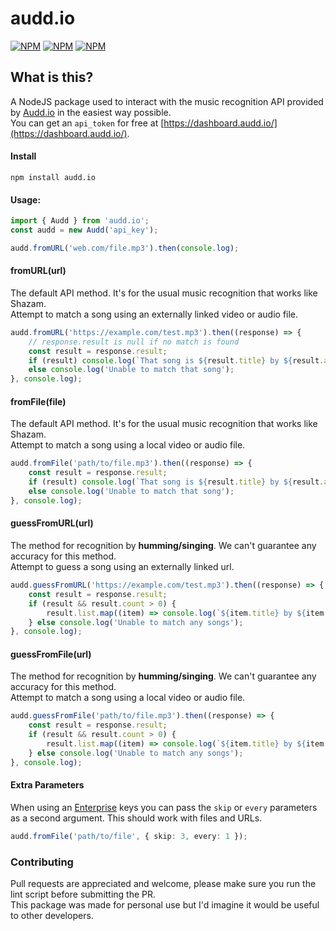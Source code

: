 # audd.io

[![NPM](https://img.shields.io/npm/v/audd.io)](https://www.npmjs.com/package/audd.io) [![NPM](https://img.shields.io/npm/dt/audd.io)](https://www.npmjs.com/package/audd.io) [![NPM](https://img.shields.io/npm/types/audd.io)](https://www.npmjs.com/package/audd.io)

## **What is this?**

A NodeJS package used to interact with the music recognition API provided by [Audd.io](https://docs.audd.io/) in the easiest way possible.  
You can get an `api_token` for free at [https://dashboard.audd.io/](https://dashboard.audd.io/).

#### Install

```
npm install audd.io
```

#### Usage:

```javascript
import { Audd } from 'audd.io';
const audd = new Audd('api_key');

audd.fromURL('web.com/file.mp3').then(console.log);
```

#### fromURL(url)

The default API method. It's for the usual music recognition that works like Shazam.  
Attempt to match a song using an externally linked video or audio file.

```javascript
audd.fromURL('https://example.com/test.mp3').then((response) => {
    // response.result is null if no match is found
    const result = response.result;
    if (result) console.log(`That song is ${result.title} by ${result.artist}`);
    else console.log('Unable to match that song');
}, console.log);
```

#### fromFile(file)

The default API method. It's for the usual music recognition that works like Shazam.  
Attempt to match a song using a local video or audio file.

```javascript
audd.fromFile('path/to/file.mp3').then((response) => {
    const result = response.result;
    if (result) console.log(`That song is ${result.title} by ${result.artist}`);
    else console.log('Unable to match that song');
}, console.log);
```

#### guessFromURL(url)

The method for recognition by **humming/singing**. We can't guarantee any accuracy for this method.  
Attempt to guess a song using an externally linked url.

```javascript
audd.guessFromURL('https://example.com/test.mp3').then((response) => {
    const result = response.result;
    if (result && result.count > 0) {
        result.list.map((item) => console.log(`${item.title} by ${item.artist} (score: ${item.score})`));
    } else console.log('Unable to match any songs');
}, console.log);
```

#### guessFromFile(url)

The method for recognition by **humming/singing**. We can't guarantee any accuracy for this method.  
Attempt to match a song using a local video or audio file.

```javascript
audd.guessFromFile('path/to/file.mp3').then((response) => {
    const result = response.result;
    if (result && result.count > 0) {
        result.list.map((item) => console.log(`${item.title} by ${item.artist} (score: ${item.score})`));
    } else console.log('Unable to match any songs');
}, console.log);
```

#### Extra Parameters

When using an [Enterprise](https://docs.audd.io/enterprise/) keys you can pass the `skip` or `every` parameters as a second argument. This should work with files and URLs.

```ts
audd.fromFile('path/to/file', { skip: 3, every: 1 });
```

### Contributing

Pull requests are appreciated and welcome, please make sure you run the lint script before submitting the PR.  
This package was made for personal use but I'd imagine it would be useful to other developers.
